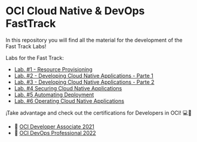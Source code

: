 # OCI Cloud Native & DevOps FastTrack
In this repository you will find all the material for the development of the Fast Track Labs!

Labs for the Fast Track:

- [Lab. #1 - Resource Provisioning](/Lab.%20%231%20-%20Resource%20Provisioning)
- [Lab. #2 - Developing Cloud Native Applications - Parte 1](Lab.%20%232%20-%20Developing%20Cloud%20Native%20Applications%20-%20Parte%201)
- [Lab. #3 - Developing Cloud Native Applications - Parte 2](/Lab.%20%233%20-%20Developing%20Cloud%20Native%20Applications%20-%20Parte%202)
- [Lab. #4 Securing Cloud Native Applications](/Lab.%20%234%20-%20Securing%20Cloud%20Native%20Applications)
- [Lab. #5 Automating Deployment](/Lab.%20%235%20-%20Automating%20Deployment)
- [Lab. #6 Operating Cloud Native Applications](/Lab.%20%236%20-%20Operating%20Cloud%20Native%20Applications)

¡Take advantage and check out the certifications for Developers in OCI! 💻🚀
- 🏅 [OCI Developer Associate 2021](https://mylearn.oracle.com/learning-path/become-an-oci-developer-associate/35644/102197)
- 🏅 [OCI DevOps Professional 2022](https://mylearn.oracle.com/learning-path/become-an-oci-devops-professional/35644/105156)
